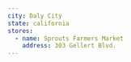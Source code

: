 ```yaml
---
city: Daly City
state: california
stores:
  - name: Sprouts Farmers Market
    address: 303 Gellert Blvd.
---
```

